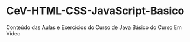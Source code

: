 # CeV-HTML-CSS-JavaScript-Basico
Conteúdo das Aulas e Exercícios do Curso de Java Básico do Curso Em Vídeo
